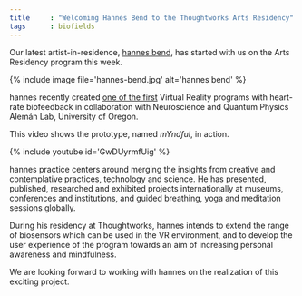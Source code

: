 ```yaml
---
title     : "Welcoming Hannes Bend to the Thoughtworks Arts Residency"
tags      : biofields
---
```

Our latest artist-in-residence, [hannes bend](/bio/hannes-bend), has started with us on the Arts Residency program this week.

{% include image file='hannes-bend.jpg' alt='hannes bend' %}

hannes recently created [one of the first](http://www.hannesbend.com/index.php?/current/myndful/) Virtual Reality programs with heart-rate biofeedback in collaboration with Neuroscience and Quantum Physics Alemán Lab, University of Oregon.

<!--excerpt-ends-->

This video shows the prototype, named *mYndful*, in action.

{% include youtube id='GwDUyrmfUig' %}

hannes practice centers around merging the insights from creative and contemplative practices, technology and science. He has presented, published, researched and exhibited projects internationally at museums, conferences and institutions, and guided breathing, yoga and meditation sessions globally.

During his residency at Thoughtworks, hannes intends to extend the range of biosensors which can be used in the VR environment, and to develop the user experience of the program towards an aim of increasing personal awareness and mindfulness.

We are looking forward to working with hannes on the realization of this exciting project.
